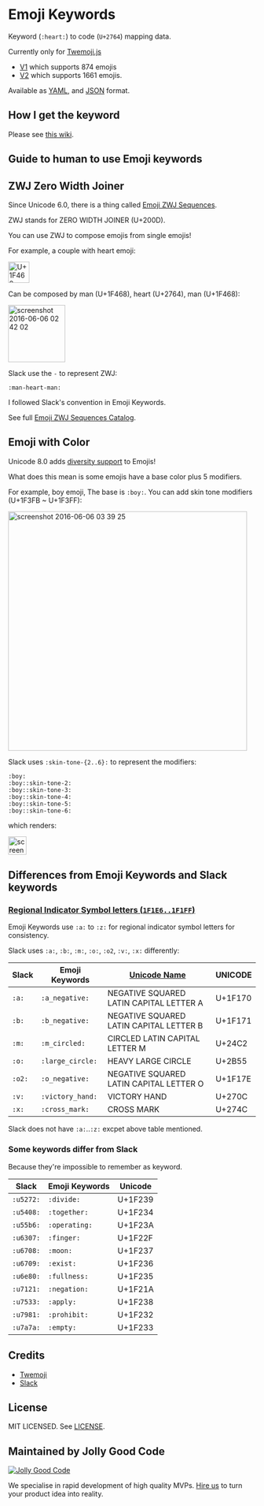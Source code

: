 # Emoji Keywords

Keyword (`:heart:`) to code (`U+2764`) mapping data.

Currently only for [Twemoji.js](https://github.com/twitter/twemoji)

- [V1](/twemoji/v1) which supports 874 emojis
- [V2](/twemoji/v2) which supports 1661 emojis.

Available as [YAML](/twemoji/v2/keywords.yaml), and [JSON](/twemoji/v2/keywords.json) format.

## How I get the keyword

Please see [this wiki](https://github.com/jollygoodcode/emoji-keywords/wiki/How-I-get-the-keyword).

## Guide to human to use Emoji keywords

## ZWJ Zero Width Joiner

Since Unicode 6.0, there is a thing called [Emoji ZWJ Sequences](http://www.unicode.org/reports/tr51/#Emoji_ZWJ_Sequences).

ZWJ stands for ZERO WIDTH JOINER (U+200D).

You can use ZWJ to compose emojis from single emojis!

For example, a couple with heart emoji:

<img width="43" alt="U+1F468 U+200D U+2764 U+FE0F U+200D U+1F468" src="https://cloud.githubusercontent.com/assets/1000669/15807407/4d9bee3e-2b90-11e6-846c-557d138f7501.png">

Can be composed by man (U+1F468), heart (U+2764), man (U+1F468):

<img width="116" alt="screenshot 2016-06-06 02 42 02" src="https://cloud.githubusercontent.com/assets/1000669/15807406/4d75ad0a-2b90-11e6-8be7-9fb1754fb632.png">

Slack use the `-` to represent ZWJ:

```
:man-heart-man:
```

I followed Slack's convention in Emoji Keywords.

See full [Emoji ZWJ Sequences Catalog](http://www.unicode.org/emoji/charts/emoji-zwj-sequences.html).

## Emoji with Color

Unicode 8.0 adds [diversity support](http://unicode.org/reports/tr51/#Diversity) to Emojis!

What does this mean is some emojis have a base color plus 5 modifiers.

For example, boy emoji, The base is `:boy:`. You can add skin tone modifiers (U+1F3FB ~ U+1F3FF):

<img width="486" alt="screenshot 2016-06-06 03 39 25" src="https://cloud.githubusercontent.com/assets/1000669/15807755/622ff46e-2b98-11e6-87c5-6bba1f27e10e.png">

Slack uses `:skin-tone-{2..6}:` to represent the modifiers:

```
:boy:
:boy::skin-tone-2:
:boy::skin-tone-3:
:boy::skin-tone-4:
:boy::skin-tone-5:
:boy::skin-tone-6:
```

which renders:

<img width="37" alt="screenshot 2016-06-06 03 41 34" src="https://cloud.githubusercontent.com/assets/1000669/15807765/9722e352-2b98-11e6-9ef5-07d80b044e39.png">

## Differences from Emoji Keywords and Slack keywords

### [Regional Indicator Symbol letters (`1F1E6..1F1FF`)](http://www.unicode.org/Public/emoji/3.0//emoji-data.txt)

Emoji Keywords use `:a:` to `:z:` for regional indicator symbol letters for consistency.

Slack uses `:a:`, `:b:`, `:m:`, `:o:`, `:o2`, `:v:`, `:x:` differently:

| Slack   | Emoji Keywords   | [Unicode Name][full-emoji-data]         | UNICODE |
|-------- | ---------------- | --------------------------------------- | ------- |
| `:a:`   | `:a_negative:`   | NEGATIVE SQUARED LATIN CAPITAL LETTER A | U+1F170 |
| `:b:`   | `:b_negative:`   | NEGATIVE SQUARED LATIN CAPITAL LETTER B | U+1F171 |
| `:m:`   | `:m_circled:`    | CIRCLED LATIN CAPITAL LETTER M          | U+24C2  |
| `:o:`   | `:large_circle:` | HEAVY LARGE CIRCLE                      | U+2B55  |
| `:o2:`  | `:o_negative:`   | NEGATIVE SQUARED LATIN CAPITAL LETTER O | U+1F17E |
| `:v:`   | `:victory_hand:` | VICTORY HAND                            | U+270C  |
| `:x:`   | `:cross_mark:`   | CROSS MARK                              | U+274C  |

[full-emoji-data]: http://unicode.org/emoji/charts/full-emoji-list.html

Slack does not have `:a:`..`:z:` excpet above table mentioned.

### Some keywords differ from Slack

Because they're impossible to remember as keyword.

| Slack     | Emoji Keywords | Unicode |
| --------- | -------------- | ------- |
| `:u5272:` | `:divide:`     | U+1F239 |
| `:u5408:` | `:together:`   | U+1F234 |
| `:u55b6:` | `:operating:`  | U+1F23A |
| `:u6307:` | `:finger:`     | U+1F22F |
| `:u6708:` | `:moon:`       | U+1F237 |
| `:u6709:` | `:exist:`      | U+1F236 |
| `:u6e80:` | `:fullness:`   | U+1F235 |
| `:u7121:` | `:negation:`   | U+1F21A |
| `:u7533:` | `:apply:`      | U+1F238 |
| `:u7981:` | `:prohibit:`   | U+1F232 |
| `:u7a7a:` | `:empty:`      | U+1F233 |

## Credits

- [Twemoji](https://github.com/twitter/twemoji)
- [Slack](https://slack.com)

## License

MIT LICENSED. See [LICENSE](/LICENSE).

## Maintained by Jolly Good Code

[![Jolly Good Code](https://cloud.githubusercontent.com/assets/1000669/9362336/72f9c406-46d2-11e5-94de-5060e83fcf83.jpg)](http://www.jollygoodcode.com)

We specialise in rapid development of high quality MVPs. [Hire us](http://www.jollygoodcode.com/#get-in-touch) to turn your product idea into reality.
